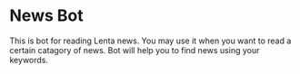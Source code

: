 # News Bot
This is bot for reading Lenta news. You may use it when you want to read a certain catagory of news.
Bot will help you to find news using your keywords.
